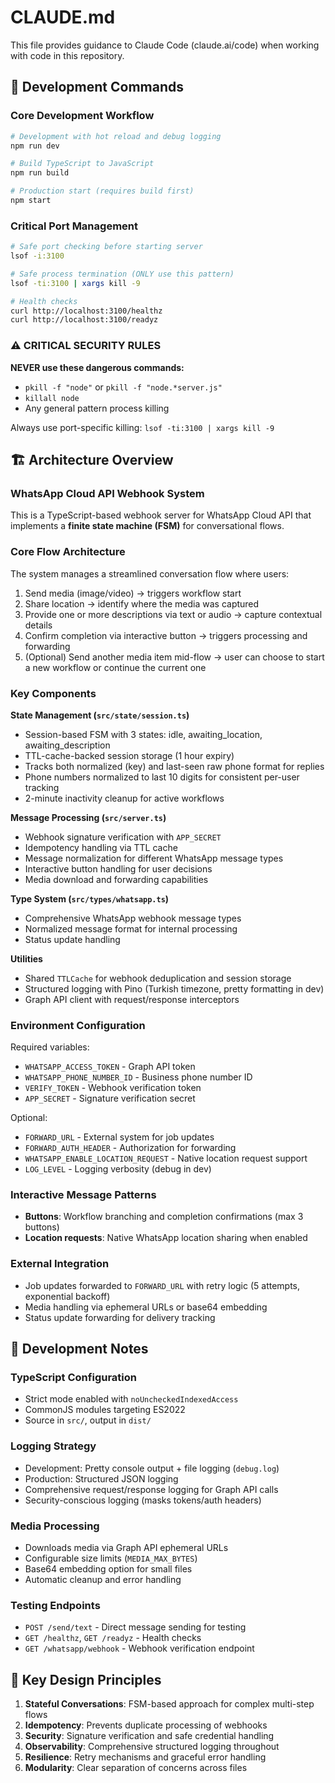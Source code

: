 # CLAUDE.md

This file provides guidance to Claude Code (claude.ai/code) when working with code in this repository.

## 🚀 Development Commands

### Core Development Workflow
```bash
# Development with hot reload and debug logging
npm run dev

# Build TypeScript to JavaScript
npm run build

# Production start (requires build first)
npm start
```

### Critical Port Management
```bash
# Safe port checking before starting server
lsof -i:3100

# Safe process termination (ONLY use this pattern)
lsof -ti:3100 | xargs kill -9

# Health checks
curl http://localhost:3100/healthz
curl http://localhost:3100/readyz
```

### ⚠️ CRITICAL SECURITY RULES
**NEVER use these dangerous commands:**
- `pkill -f "node"` or `pkill -f "node.*server.js"`
- `killall node`
- Any general pattern process killing

Always use port-specific killing: `lsof -ti:3100 | xargs kill -9`

## 🏗️ Architecture Overview

### WhatsApp Cloud API Webhook System
This is a TypeScript-based webhook server for WhatsApp Cloud API that implements a **finite state machine (FSM)** for conversational flows.

### Core Flow Architecture
The system manages a streamlined conversation flow where users:
1. Send media (image/video) → triggers workflow start
2. Share location → identify where the media was captured
3. Provide one or more descriptions via text or audio → capture contextual details
4. Confirm completion via interactive button → triggers processing and forwarding
5. (Optional) Send another media item mid-flow → user can choose to start a new workflow or continue the current one

### Key Components

**State Management (`src/state/session.ts`)**
- Session-based FSM with 3 states: idle, awaiting_location, awaiting_description
- TTL-cache-backed session storage (1 hour expiry)
- Tracks both normalized (key) and last-seen raw phone format for replies
- Phone numbers normalized to last 10 digits for consistent per-user tracking
- 2-minute inactivity cleanup for active workflows

**Message Processing (`src/server.ts`)**
- Webhook signature verification with `APP_SECRET`
- Idempotency handling via TTL cache
- Message normalization for different WhatsApp message types
- Interactive button handling for user decisions
- Media download and forwarding capabilities

**Type System (`src/types/whatsapp.ts`)**
- Comprehensive WhatsApp webhook message types
- Normalized message format for internal processing
- Status update handling

**Utilities**
- Shared `TTLCache` for webhook deduplication and session storage
- Structured logging with Pino (Turkish timezone, pretty formatting in dev)
- Graph API client with request/response interceptors

### Environment Configuration
Required variables:
- `WHATSAPP_ACCESS_TOKEN` - Graph API token
- `WHATSAPP_PHONE_NUMBER_ID` - Business phone number ID
- `VERIFY_TOKEN` - Webhook verification token
- `APP_SECRET` - Signature verification secret

Optional:
- `FORWARD_URL` - External system for job updates
- `FORWARD_AUTH_HEADER` - Authorization for forwarding
- `WHATSAPP_ENABLE_LOCATION_REQUEST` - Native location request support
- `LOG_LEVEL` - Logging verbosity (debug in dev)

### Interactive Message Patterns
- **Buttons**: Workflow branching and completion confirmations (max 3 buttons)  
- **Location requests**: Native WhatsApp location sharing when enabled

### External Integration
- Job updates forwarded to `FORWARD_URL` with retry logic (5 attempts, exponential backoff)
- Media handling via ephemeral URLs or base64 embedding
- Status update forwarding for delivery tracking

## 🔧 Development Notes

### TypeScript Configuration
- Strict mode enabled with `noUncheckedIndexedAccess`
- CommonJS modules targeting ES2022
- Source in `src/`, output in `dist/`

### Logging Strategy
- Development: Pretty console output + file logging (`debug.log`)
- Production: Structured JSON logging
- Comprehensive request/response logging for Graph API calls
- Security-conscious logging (masks tokens/auth headers)

### Media Processing
- Downloads media via Graph API ephemeral URLs
- Configurable size limits (`MEDIA_MAX_BYTES`)
- Base64 embedding option for small files
- Automatic cleanup and error handling

### Testing Endpoints
- `POST /send/text` - Direct message sending for testing
- `GET /healthz`, `GET /readyz` - Health checks
- `GET /whatsapp/webhook` - Webhook verification endpoint

## 🎯 Key Design Principles

1. **Stateful Conversations**: FSM-based approach for complex multi-step flows
2. **Idempotency**: Prevents duplicate processing of webhooks
3. **Security**: Signature verification and safe credential handling  
4. **Observability**: Comprehensive structured logging throughout
5. **Resilience**: Retry mechanisms and graceful error handling
6. **Modularity**: Clear separation of concerns across files
